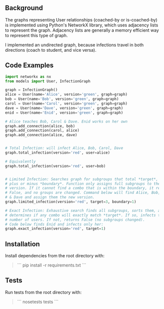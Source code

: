 <h2>Background</h2>

<p>The graphs representing User relationships (coached-by or is-coached-by) is implemented using Python's NetworkX library, which uses adjacency lists to represent the graph.  Adjacency lists are generally a memory efficient way to represent this type of graph.</p>

<p>I implemented an undirected graph, because infections travel in both directions (coach to student, and vice versa).</p>


<h2>Code Examples</h2>

```python
import networkx as nx
from models import User, InfectionGraph

graph = InfectionGraph()
alice = User(name='Alice', version='green', graph=graph)
bob = User(name='Bob', version='green', graph=graph)
carol = User(name='Carol', version='green', graph=graph)
dave = User(name='Dave', version='green', graph=graph)
enid = User(name='Enid', version='green', graph=graph)

# Alice teaches Bob, Carol & Dave. Enid works on her own
graph.add_connection(alice, bob)
graph.add_connection(carol, alice)
graph.add_connection(alice, dave)


# Total Infection: will infect Alice, Bob, Carol, Dave
graph.total_infection(version='red', user=alice)

# Equivalently
graph.total_infection(version='red', user=bob)


# Limited Infection: Searches graph for subgroups that total *target*, 
# plus or minus *boundary*. Function only assigns full subgroups to the new
# version. If it cannot find a combo that is within the boundary, it returns
# False, and no groups are changed. Command below will find Alice, Bob, Carol
# & Dave and assign them the new version. 
graph.limited_infection(version='red', target=3, boundary=1)

# Exact Infection: Exhaustive search finds all subgroups, sorts them, and
# determines if any combo will exactly match *target*. If so, infects that exact
# number of users. If not, returns False (no subgroups changed).
# Code below finds Enid and infects only her:
graph.exact_infection(version='red', target=1)
```

<h2>Installation</h2>

<p>
Install dependencies from the root directory with:
<blockquote>
  ```
  pip install -r requirements.txt
  ```  
</blockquote>
</p>

<h2>Tests</h2>

<p>Run tests from the root directory with:
<blockquote>
    ```
    nosetests tests
    ```
</blockquote>
</p>

